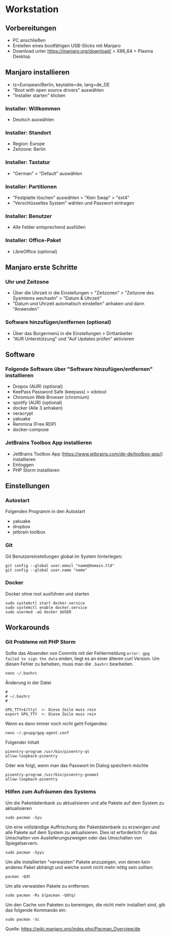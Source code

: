 # Workstation

## Vorbereitungen
- PC anschließen
- Erstellen eines bootfähigen USB-Sticks mit Manjaro
- Download unter https://manjaro.org/download/ > X86_64 > Plasma Desktop

## Manjaro installieren
- tz=European/Berlin, keytable=de, lang=de_DE
- "Boot with open source drivers" auswählen
- "Installer starten" klicken

### Installer: Willkommen
- Deutsch auswählen

### Installer: Standort
- Region: Europe
- Zeitzone: Berlin

### Installer: Tastatur
- "German" > "Default" auswählen

### Installer: Partitionen
- "Festplatte löschen" auswählen > "Kein Swap" > "ext4"
- "Verschlüsseltes System" wählen und Passwort eintragen

### Installer: Benutzer
- Alle Felder entsprechend ausfüllen

### Installer: Office-Paket
- LibreOffice (optional)

## Manjaro erste Schritte

### Uhr und Zeitzone

- Über die Uhrzeit in die Einstellungen > "Zeitzonen" > "Zeitzone des Sysmtems wechseln" > "Datum & Uhrzeit"
- "Datum und Uhrzeit automatisch einstellen" anhaken und dann "Anwenden" 

### Software hinzufügen/entfernen  (optional)

- Über das Burgermenü in die Einstellungen > Drittanbeiter
- "AUR Unterstützung" und "Auf Updates prüfen" aktivieren

## Software

### Folgende Software über "Software hinzufügen/entfernen" installieren

- Dropox (AUR) (optional)
- KeePass Password Safe (keepass) > xdotool
- Chromium Web Browser (chromium)
- spotify (AUR) (optional)
- docker (Alle 3 anhaken)
- veracrypt
- yakuake
- Remmina (Free RDP)
- docker-compose

### JetBrains Toolbox App installieren

- JetBrains Toolbox App (https://www.jetbrains.com/de-de/toolbox-app/) installieren
- Einloggen
- PHP Storm installieren

## Einstellungen

### Autostart

Folgenden Programm in den Autostart 

- yakuake
- dropbox
- jetbrain toolbox

### Git

Git Benutzereinstellungen global im System hinterlegen:

    git config --global user.email "name@domain.tld"
    git config --global user.name "name"

### Docker

Docker ohne root ausführen und starten

    sudo systemctl start docker.service
    sudo systemctl enable docker.service
    sudo usermod -aG docker $USER

## Workarounds

### Git Probleme mit PHP Storm

Sollte das Absenden von Commits mit der Fehlermeldung `error: gpg failed to sign the data` enden, liegt es an einer älteren curl Version. Um diesen Fehler zu beheben, muss man die `.bashrc` bearbeiten.

    nano ~/.bashrc

Änderung in der Datei


    #
    # ~/.bashrc
    #
    
    GPG_TTY=$(tty)  <- Diese Zeile muss rein
    export GPG_TTY  <- Diese Zeile muss rein

Wenn es dann immer noch nicht geht Folgendes:

    nano ~/.gnupg/gpg-agent.conf

Folgender Inhalt

    pinentry-program /usr/bin/pinentry-qt
    allow-loopback-pinentry

Oder wie folgt, wenn man das Passwort im Dialog speichern möchte

    pinentry-program /usr/bin/pinentry-gnome3
    allow-loopback-pinentry

### Hilfen zum Aufräumen des Systems

Um die Paketdatenbank zu aktualisieren und alle Pakete auf dem System zu aktualisieren

    sudo pacman -Syu

Um eine vollständige Auffrischung der Paketdatenbank zu erzwingen und alle Pakete auf dem System zu aktualisieren. Dies ist erforderlich für das Umschalten von Auslieferungszweigen oder das Umschalten von Spiegelservern.

    sudo pacman -Syyu

Um alle installierten "verwaisten" Pakete anzuzeigen, von denen kein anderes Paket abhängt und welche somit nicht mehr nötig sein sollten:

    pacman -Qdt

Um alle verwaisten Pakete zu entfernen:

    sudo pacman -Rs $(pacman -Qdtq)

Um den Cache von Paketen zu bereinigen, die nicht mehr installiert sind, gib das folgende Kommando ein:

    sudo pacman -Sc

Quelle: https://wiki.manjaro.org/index.php/Pacman_Overview/de